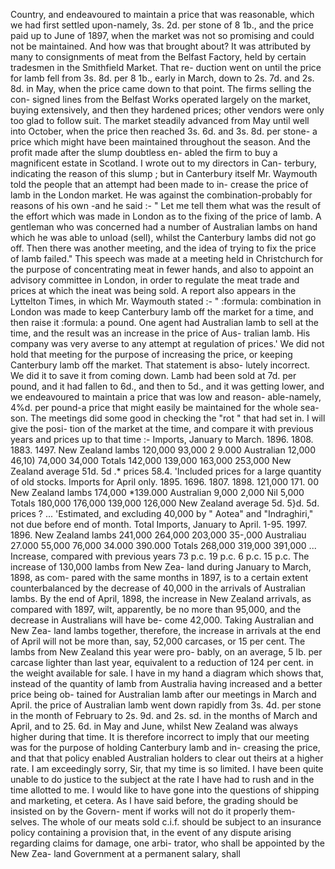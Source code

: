 Country, and endeavoured to maintain a price that was reasonable, which we had first settled upon-namely, 3s. 2d. per stone of 8 1b., and the price paid up to June of 1897, when the market was not so promising and could not be maintained. And how was that brought about? It was attributed by many to consignments of meat from the Belfast Factory, held by certain tradesmen in the Smithfield Market. That re- duction went on until the price for lamb fell from 3s. 8d. per 8 1b., early in March, down to 2s. 7d. and 2s. 8d. in May, when the price came down to that point. The firms selling the con- signed lines from the Belfast Works operated largely on the market, buying extensively, and then they hardened prices; other vendors were only too glad to follow suit. The market steadily advanced from May until well into October, when the price then reached 3s. 6d. and 3s. 8d. per stone- a price which might have been maintained throughout the season. And the profit made after the slump doubtless en- abled the firm to buy a magnificent estate in Scotland. I wrote out to my directors in Can- terbury, indicating the reason of this slump ; but in Canterbury itself Mr. Waymouth told the people that an attempt had been made to in- crease the price of lamb in the London market. He was against the combination-probably for reasons of his own -and he said :- " Let me tell them what was the result of the effort which was made in London as to the fixing of the price of lamb. A gentleman who was concerned had a number of Australian lambs on hand which he was able to unload (sell), whilst the Canterbury lambs did not go off. Then there was another meeting, and the idea of trying to fix the price of lamb failed." This speech was made at a meeting held in Christchurch for the purpose of concentrating meat in fewer hands, and also to appoint an advisory committee in London, in order to regulate the meat trade and prices at which the ineat was being sold. A report also appears in the Lyttelton Times, in which Mr. Waymouth stated :- " :formula: combination in London was made to keep Canterbury lamb off the market for a time, and then raise it :formula: a pound. One agent had Australian lamb to sell at the time, and the result was an increase in the price of Aus- tralian lamb. His company was very averse to any attempt at regulation of prices.' We did not hold that meeting for the purpose of increasing the price, or keeping Canterbury lamb off the market. That statement is abso- lutely incorrect. We did it to save it from coming down. Lamb had been sold at 7d. per pound, and it had fallen to 6d., and then to 5d., and it was getting lower, and we endeavoured to maintain a price that was low and reason- able-namely, 4%d. per pound-a price that might easily be maintained for the whole sea- son. The meetings did some good in checking the "rot " that had set in. I will give the posi- tion of the market at the time, and compare it with previous years and prices up to that time :- Imports, January to March. 1896. 1808. 1883. 1497. New Zealand lambs 120,000 93,000 2 9.000 Australian 12,000 46,10) 74,000 34,000 Totals 142,000 139,000 163,000 253,000 New Zealand average 51d. 5d .\* prices 58.4. 'Included prices for a large quantity of old stocks. Imports for April only. 1895. 1696. 1807. 1898. 121,000 171. 00 New Zealand lambs 174,000 \*139.000 Australian 9,000 2,000 Nil 5,000 Totals 180,000 176,000 139,000 126,000 New Zealand average 5d. 5}d. 5d. prices ? ... 'Estimated, and excluding 40,000 by " Aotea" and "Indraghiri," not due before end of month. Total Imports, January to April. 1-95. 1997. 1896. New Zealand lambs 241,000 264,000 203,000 35-,000 Australiau 27.000 55,000 76,000 34.000 390.000 Totals 268,000 319,000 391,000 ... Increase, compared with previous years 73 p.c. 19 p.c. 6 p.c. 15 p.c. The increase of 130,000 lambs from New Zea- land during January to March, 1898, as com- pared with the same months in 1897, is to a certain extent counterbalanced by the decrease of 40,000 in the arrivals of Australian lambs. By the end of April, 1898, the increase in New Zealand arrivals, as compared with 1897, wilt, apparently, be no more than 95,000, and the decrease in Australians will have be- come 42,000. Taking Australian and New Zea- land lambs together, therefore, the increase in arrivals at the end of April will not be more than, say, 52,000 carcases, or 15 per cent. The lambs from New Zealand this year were pro- bably, on an average, 5 lb. per carcase lighter than last year, equivalent to a reduction of 124 per cent. in the weight available for sale. I have in my hand a diagram which shows that, instead of the quantity of lamb from Australia having increased and a better price being ob- tained for Australian lamb after our meetings in March and April. the price of Australian lamb went down rapidly from 3s. 4d. per stone in the month of February to 2s. 9d. and 2s. sd. in the months of March and April, and to 25. 6d. in May and June, whilst New Zealand was always higher during that time. It is therefore incorrect to imply that our meeting was for the purpose of holding Canterbury lamb and in- creasing the price, and that that policy enabled Australian holders to clear out theirs at a higher rate. I am exceedingly sorry, Sir, that my time is so limited. I have been quite unable to do justice to the subject at the rate I have had to rush and in the time allotted to me. I would like to have gone into the questions of shipping and marketing, et cetera. As I have said before, the grading should be insisted on by the Govern- ment if works will not do it properly them- selves. The whole of our meats sold c.i.f. should be subject to an insurance policy containing a provision that, in the event of any dispute arising regarding claims for damage, one arbi- trator, who shall be appointed by the New Zea- land Government at a permanent salary, shall 